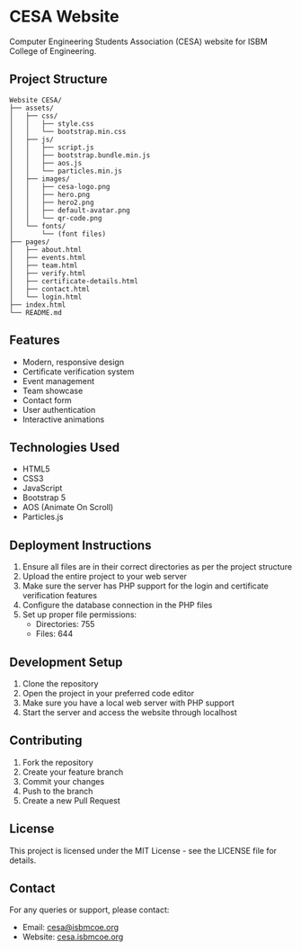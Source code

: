 # CESA Website

Computer Engineering Students Association (CESA) website for ISBM College of Engineering.

## Project Structure

```
Website CESA/
├── assets/
│   ├── css/
│   │   ├── style.css
│   │   └── bootstrap.min.css
│   ├── js/
│   │   ├── script.js
│   │   ├── bootstrap.bundle.min.js
│   │   ├── aos.js
│   │   └── particles.min.js
│   ├── images/
│   │   ├── cesa-logo.png
│   │   ├── hero.png
│   │   ├── hero2.png
│   │   ├── default-avatar.png
│   │   └── qr-code.png
│   └── fonts/
│       └── (font files)
├── pages/
│   ├── about.html
│   ├── events.html
│   ├── team.html
│   ├── verify.html
│   ├── certificate-details.html
│   ├── contact.html
│   └── login.html
├── index.html
└── README.md
```

## Features

- Modern, responsive design
- Certificate verification system
- Event management
- Team showcase
- Contact form
- User authentication
- Interactive animations

## Technologies Used

- HTML5
- CSS3
- JavaScript
- Bootstrap 5
- AOS (Animate On Scroll)
- Particles.js

## Deployment Instructions

1. Ensure all files are in their correct directories as per the project structure
2. Upload the entire project to your web server
3. Make sure the server has PHP support for the login and certificate verification features
4. Configure the database connection in the PHP files
5. Set up proper file permissions:
   - Directories: 755
   - Files: 644

## Development Setup

1. Clone the repository
2. Open the project in your preferred code editor
3. Make sure you have a local web server with PHP support
4. Start the server and access the website through localhost

## Contributing

1. Fork the repository
2. Create your feature branch
3. Commit your changes
4. Push to the branch
5. Create a new Pull Request

## License

This project is licensed under the MIT License - see the LICENSE file for details.

## Contact

For any queries or support, please contact:
- Email: cesa@isbmcoe.org
- Website: [cesa.isbmcoe.org](http://cesa.isbmcoe.org) 
